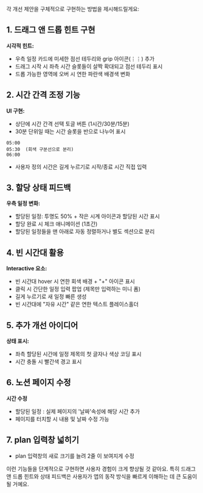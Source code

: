 각 개선 제안을 구체적으로 구현하는 방법을 제시해드릴게요:

## 1. 드래그 앤 드롭 힌트 구현

**시각적 힌트:**
- 우측 일정 카드에 미세한 점선 테두리와 grip 아이콘(⋮⋮) 추가
- 드래그 시작 시 좌측 시간 슬롯들이 살짝 확대되고 점선 테두리 표시
- 드롭 가능한 영역에 오버 시 연한 파란색 배경색 변화

## 2. 시간 간격 조정 기능

**UI 구현:**
- 상단에 시간 간격 선택 토글 버튼 (1시간/30분/15분)
- 30분 단위일 때는 시간 슬롯을 반으로 나누어 표시
```
05:00
05:30  (회색 구분선으로 분리)
06:00
```
- 사용자 정의 시간은 길게 누르기로 시작/종료 시간 직접 입력

## 3. 할당 상태 피드백

**우측 일정 변화:**
- 할당된 일정: 투명도 50% + 작은 시계 아이콘과 할당된 시간 표시
- 할당 완료 시 체크 애니메이션 (1초간)
- 할당된 일정들을 맨 아래로 자동 정렬하거나 별도 섹션으로 분리

## 4. 빈 시간대 활용

**Interactive 요소:**
- 빈 시간대 hover 시 연한 회색 배경 + "+" 아이콘 표시
- 클릭 시 간단한 일정 입력 팝업 (제목만 입력하는 미니 폼)
- 길게 누르기로 새 일정 빠른 생성
- 빈 시간대에 "자유 시간" 같은 연한 텍스트 플레이스홀더

## 5. 추가 개선 아이디어

**상태 표시:**
- 좌측 할당된 시간에 일정 제목의 첫 글자나 색상 코딩 표시
- 시간 충돌 시 빨간색 경고 표시

## 6. 노션 페이지 수정

**시간 수정**
- 할당된 일정 : 실제 페이지의 '날짜'속성에 해당 시간 추가
- 페이지를 터치할 시 내용 및 날짜 수정 가능

## 7. plan 입력창 넓히기
- plan 입력창의 새로 크기를 늘려 2줄 이 보여지게 수정



이런 기능들을 단계적으로 구현하면 사용자 경험이 크게 향상될 것 같아요. 특히 드래그 앤 드롭 힌트와 상태 피드백은 사용자가 앱의 동작 방식을 빠르게 이해하는 데 큰 도움이 될 거예요.